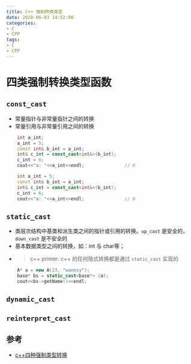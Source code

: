 ```yaml
---
title: C++ 强制转换类型
date: 2020-06-03 14:52:00
categories:
- C
- CPP
tags:
- C
- CPP
---
```


# 四类强制转换类型函数

## `const_cast`

- 常量指针与非常量指针之间的转换
- 常量引用与非常量引用之间的转换

```c++
    int a_int;
    a_int = 5;
    const int& b_int = a_int;
    int& c_int = const_cast<int&>(b_int);
    c_int = 6;
    cout<<"a: "<<a_int<<endl;               // 6

    int a_int = 5;
    const int& b_int = a_int;
    int& c_int = const_cast<int&>(b_int);
    c_int = 6;
    cout<<"a: "<<a_int<<endl;               // 6
```

## `static_cast`

- 类层次结构中基类和派生类之间的指针或引用的转换。`up_cast` 是安全的，`down_cast` 是不安全的
- 基本数据类型之间的转换，如：int 与 char等；
- > c++ primer: c++ 的任何隐式转换都是通过 `static_cast` 实现的

```c++
    A* a = new A(23, "wanncy");
    base* bs = static_cast<base*> (a);
    cout<<bs->getName()<<endl;
```

## `dynamic_cast`


## `reinterpret_cast`

## 参考

- [c++四种强制类型转换](https://blog.csdn.net/ydar95/article/details/69822540)